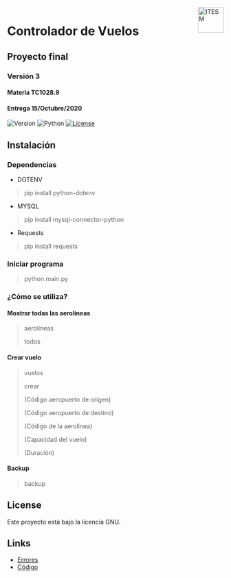 <a href="#">
    <img src="https://javier.rodriguez.org.mx/itesm/2014/tecnologico-de-monterrey-black.png" alt="ITESM" title="ITESM" align="right" height="60" />
</a>

# Controlador de Vuelos
## Proyecto final
### Versión 3
#### Materia TC1028.9
#### Entrega 15/Octubre/2020

![Version](https://img.shields.io/badge/Version-3-blue)
![Python](https://img.shields.io/badge/python-v3.8+-blue.svg)
[![License](https://img.shields.io/badge/license-GNU-blue)](https://opensource.org/licenses/GPL-3.0)

## Instalación

### Dependencias

* DOTENV 
> pip install python-dotenv
* MYSQL
> pip install mysql-connector-python
* Requests
> pip install requests

### Iniciar programa

> python main.py

### ¿Cómo se utiliza?

#### Mostrar todas las aerolíneas 

> aerolineas
>
> todos

#### Crear vuelo 

> vuelos
>
> crear
>
> (Código aeropuerto de origen)
>
> (Código aeropuerto de destino)
>
> (Código de la aerolínea)
>
> (Capacidad del vuelo)
>
> (Duración)

#### Backup

>
> backup
>

## License

Este proyecto está bajo la licencia GNU.

## Links

* [Errores](https://github.com/iangg29/ITESM-ProyectoPython/issues)
* [Código](https://github.com/iangg29/ITESM-ProyectoPython)
